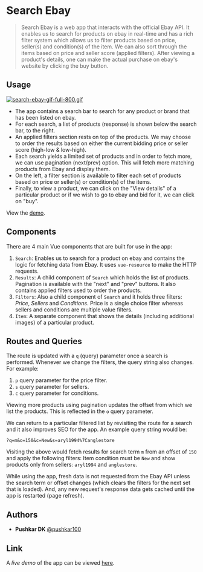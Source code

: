 # Search Ebay

> Search Ebay is a web app that interacts with the official Ebay API. It enables us to search for products on ebay in real-time and has a rich filter system which allows us to filter products based on price, seller(s) and condition(s) of the item. We can also sort through the items based on price and seller score (applied filters). After viewing a product's details, one can make the actual purchase on ebay's website by clicking the buy button. 

## Usage

[![search-ebay-gif-full-800.gif](https://s1.gifyu.com/images/search-ebay-gif-full-800.gif)](https://gifyu.com/image/pNHt)

- The app contains a search bar to search for any product or brand that has been listed on ebay.
- For each search, a list of products (response) is shown below the search bar, to the right.
- An applied filters section rests on top of the products. We may choose to order the results based on either the current bidding price or seller score (high-low & low-high).
- Each search yields a limited set of products and in order to fetch more, we can use pagination (next/prev) option. This will fetch more matching products from Ebay and display them.
- On the left, a filter section is available to filter each set of products based on price or seller(s) or condition(s) of the items.
- Finally, to view a product, we can click on the "View details" of a particular product or if we wish to go to ebay and bid for it, we can click on "buy".

View the [demo](http://pushkardk.com/searchebay/).

## Components

There are 4 main Vue components that are built for use in the app:

1. `Search`: Enables us to search for a product on ebay and contains the logic for fetching data from Ebay. It uses `vue-resource` to make the HTTP requests.
2. `Results`: A child component of `Search` which holds the list of products. Pagination is available with the "next" and "prev" buttons. It also contains applied filters used to order the products.
3. `Filters`: Also a child component of `Search` and it holds three filters: *Price*, *Sellers* and *Conditions*. Price is a single choice filter whereas sellers and conditions are multiple value filters.
4. `Item`: A separate component that shows the details (including additional images) of a particular product.

## Routes and Queries

The route is updated with a `q` (query) parameter once a search is performed. Whenever we change the filters, the query string also changes. For example:

1. `p` query parameter for the price filter.
2. `s` query parameter for sellers.
3. `c` query parameter for conditions.

Viewing more products using pagination updates the offset from which we list the products. This is reflected in the `o` query parameter.

We can return to a particular filtered list by revisiting the route for a search and it also improves SEO for the app. An example query string would be:

```?q=m&o=150&c=New&s=aryl1994%7Canglestore```

Visiting the above would fetch results for search term `m` from an offset of `150` and apply the following filters: Item condition must be `New` and show products only from sellers: `aryl1994` and `anglestore`.

While using the app, fresh data is not requested from the Ebay API unless the search term or offset changes (which clears the filters for the next set that is loaded).  And, any new request's response data gets cached until the app is restarted (page refresh).

## Authors

- **Pushkar DK**  [@pushkar100](https://github.com/pushkar100)

## Link

A *live demo* of the app can be viewed [here](http://pushkardk.com/searchebay/).
